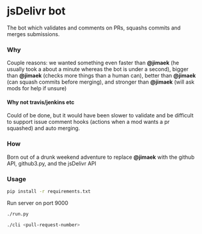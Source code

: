 jsDelivr bot
=============

The bot which validates and comments on PRs, squashs commits and merges submissions.

### Why

Couple reasons: we wanted something even faster than **@jimaek** (he usually took a about a minute whereas the bot is under a second), bigger than **@jimaek** (checks more things than a human can), better than **@jimaek** (can squash commits before merging), and stronger than **@jimaek** (will ask mods for help if unsure)

#### Why not travis/jenkins etc

Could of be done, but it would have been slower to validate and be difficult to support issue comment hooks (actions when a mod wants a pr squashed) and auto merging.

### How

Born out of a drunk weekend adventure to replace **@jimaek** with the github API, github3.py, and the jsDelivr API

### Usage

```sh
pip install -r requirements.txt
```

Run server on port 9000
```sh
./run.py
```

```sh
./cli <pull-request-number>
```